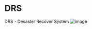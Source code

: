 # DRS
DRS - Desaster Recover System 
![image](https://github.com/user-attachments/assets/41ea744b-4546-40f6-bd57-e63cd3cd479b)
